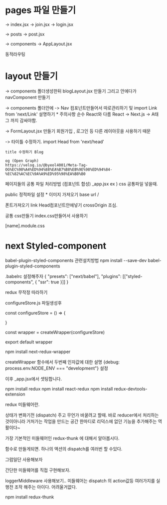 # pages 파일 만들기
-> index.jsx
-> join.jsx
-> login.jsx

-> posts 
  -> post.jsx

-> components 
    -> AppLayout.jsx

동적라우팅

# layout 만들기
-> components 폴더생성한뒤
    blogLayout.jsx 만들기
    그리고 안에다가 navComponent 만들기

-> components 폴더안에 
   -> Nav 컴포넌트만들어서 따로관리하기 및 
      import Link from 'next/Link' 설명하기
      * 주의사항 순수 React와 다름 React -> <Link to=""> 
                              Next.js -> <Link href=""><a>A태그 까지 감싸야함.</a></Link>

-> FormLayout.jsx 만들기
   회원가입 , 로그인 등 다른 레이아웃을 사용하기 때문

-> 타이틀 수정하기.
    import Head from 'next/head'

    title 수정하기 Blog

    og (Open Graph)
    https://velog.io/@byeol4001/Meta-Tag-OG%EC%98%A4%ED%94%88%EA%B7%B8%EB%9E%98%ED%94%84-%EC%82%AC%EC%9A%A9%ED%95%98%EA%B8%B0
   


페이지들의 공통 파일 처리방법 (컴포넌트 합성)
_app.jsx
ex ) css 공통파일 넣을때.


public 정적파일 설정
    * 이미지 가져오기  base url / 

<!-- image 컴포넌트 사용이유...,,
https://programming119.tistory.com/235 -->


폰트가져오기
link Head컴포넌트안에넣기 crossOrigin 조심.

공통 css만들기 index.css만들어서 사용하기

[name].module.css




# next Styled-component

babel-plugin-styled-components 관련설치방법
npm install --save-dev babel-plugin-styled-components

.babelrc 설정해주자
{
  "presets": ["next/babel"],
  "plugins": [["styled-components", { "ssr": true }]]
}



redux 무작정 따라하기 

configureStore.js
파일생성후 

const configureStore = () => {

}

const wrapper = createWrapper(configureStore)

export default wrapper

npm install next-redux-wrapper


createWrapper 함수에서 두번째 인자값에 대한 설명 
{debug:  process.env.NODE_ENV === "development"} 설정

이후 _app.jsx에서 셋팅합니다.

npm install redux
npm install react-redux
npm install redux-devtools-extension

redux 미들웨어란.

상태가 변화기전 (dispatch) 주고 무언가 바꿀려고 할때.
바로 reducer에서 처리하는것이아니라 거처가는 작업을 만드는 공간 
한마디로 리덕스에 없던 기능을 추가해주는 역활이다~

가장 기본적인 미들웨어인 redux-thunk 에 대해서 알아봅시다.

함수로 만들게되면.
하나의 액션의 dispatch를 여러번 할 수있다.

그럼일단 사용해보자

간단한 미들웨어를 직접 구현해보자.

loggerMiddleware 사용해보기..
미들웨어는 dispatch 의 action값등 여러가지를 실행전 조작 해주는 아이다.
어려울거없다.

npm install redux-thunk 


